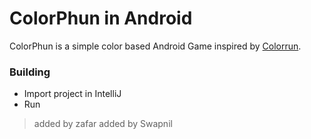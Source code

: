 ColorPhun in Android
===

ColorPhun is a simple color based Android Game inspired by [Colorrun](http://colorrun.pl).

### Building
- Import project in IntelliJ
- Run

> added by zafar
> added by Swapnil